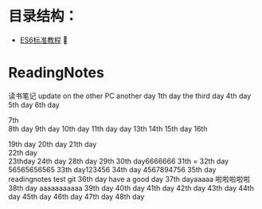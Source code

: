 
# 目录结构：
*   [ES6标准教程](https://sophieu.github.io/ReadingNotes/)
:pig: 
# ReadingNotes
读书笔记
update on the other PC
another day  1th day
the third day
4th day
5th day 
6th day 
 
7th  
8th day 
9th day 
10th day 
11th day 
 day 
13th 
14th 
15th day
16th 

19th day 
20th day 
21th day  
22th day   
23thday 
24th day 
28th day 
29th 
30th day6666666
31th =
32th day  56565656565
33th day123456
34th day  4567894756
35th day readingnotes test git 
36th day  have a good day
37th dayaaaaa 啦啦啦啦啦
38th day aaaaaaaaaaa
39th day
40th day
41th day
42th day
43th day 44th day 45th day 46th day 47th day 48th day
